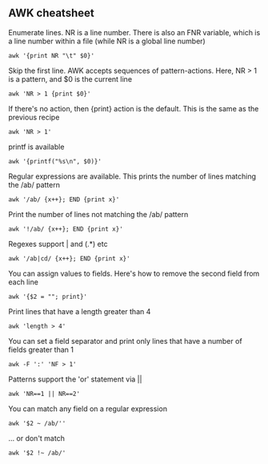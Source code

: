 ## AWK cheatsheet

Enumerate lines. NR is a line number. There is also an FNR variable, which is a line number within a file (while NR is a
global line number)
```shell
awk '{print NR "\t" $0}'
```

Skip the first line. AWK accepts sequences of pattern-actions. Here, NR > 1 is a pattern, and $0 is the current line
```shell
awk 'NR > 1 {print $0}'
```

If there's no action, then {print} action is the default. This is the same as the previous recipe
```shell
awk 'NR > 1'
```

printf is available
```shell
awk '{printf("%s\n", $0)}'
```

Regular expressions are available. This prints the number of lines matching the /ab/ pattern
```shell
awk '/ab/ {x++}; END {print x}'
```

Print the number of lines not matching the /ab/ pattern
```shell
awk '!/ab/ {x++}; END {print x}'
```

Regexes support | and (.*) etc
```shell
awk '/ab|cd/ {x++}; END {print x}'
```

You can assign values to fields. Here's how to remove the second field from each line
```shell
awk '{$2 = ""; print}'
```

Print lines that have a length greater than 4
```shell
awk 'length > 4'
```

You can set a field separator and print only lines that have a number of fields greater than 1
```shell
awk -F ':' 'NF > 1'
```

Patterns support the 'or' statement via ||
```shell
awk 'NR==1 || NR==2'
```

You can match any field on a regular expression
```shell
awk '$2 ~ /ab/''
```

… or don't match
```shell
awk '$2 !~ /ab/'
```